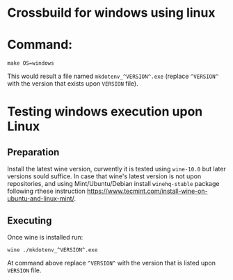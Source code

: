 # Crossbuild for windows using linux

# Command:

```
make OS=windows
```

This would result a file named `mkdotenv_^VERSION^.exe` (replace `^VERSION^` with the version that exists upon `VERSION` file). 

# Testing windows execution upon Linux

## Preparation

Install the latest wine version, curwently it is tested using `wine-10.0` but later versions sould suffice. 
In case that wine's latest version is not upon repositories, and using Mint/Ubuntu/Debian install `winehq-stable` package following rthese instruction https://www.tecmint.com/install-wine-on-ubuntu-and-linux-mint/.

## Executing

Once wine is installed run:

```
wine ./mkdotenv_^VERSION^.exe
```

At command above replace `^VERSION^` with the version that is listed upon `VERSION` file.